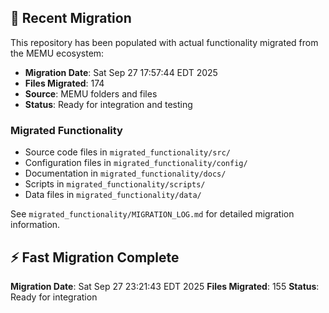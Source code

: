 
## 🔄 Recent Migration

This repository has been populated with actual functionality migrated from the MEMU ecosystem:

- **Migration Date**: Sat Sep 27 17:57:44 EDT 2025
- **Files Migrated**:      174
- **Source**: MEMU folders and files
- **Status**: Ready for integration and testing

### Migrated Functionality
- Source code files in `migrated_functionality/src/`
- Configuration files in `migrated_functionality/config/`
- Documentation in `migrated_functionality/docs/`
- Scripts in `migrated_functionality/scripts/`
- Data files in `migrated_functionality/data/`

See `migrated_functionality/MIGRATION_LOG.md` for detailed migration information.


## ⚡ Fast Migration Complete

**Migration Date**: Sat Sep 27 23:21:43 EDT 2025
**Files Migrated**:      155
**Status**: Ready for integration

